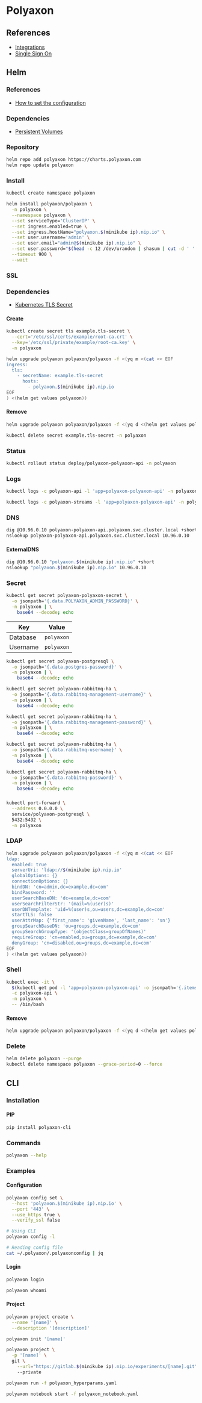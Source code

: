 # Polyaxon

## References

- [Integrations](https://docs.polyaxon.com/integrations/)
- [Single Sign On](https://docs.polyaxon.com/configuration/sso/)

## Helm

### References

- [How to set the configuration](https://github.com/polyaxon/polyaxon-chart#how-to-set-the-configuration)

### Dependencies

- [Persistent Volumes](https://kubernetes.io/docs/concepts/storage/persistent-volumes/)

### Repository

```sh
helm repo add polyaxon https://charts.polyaxon.com
helm repo update polyaxon
```

### Install

```sh
kubectl create namespace polyaxon
```

```sh
helm install polyaxon/polyaxon \
  -n polyaxon \
  --namespace polyaxon \
  --set serviceType='ClusterIP' \
  --set ingress.enabled=true \
  --set ingress.hostName="polyaxon.$(minikube ip).nip.io" \
  --set user.username='admin' \
  --set user.email="admin@$(minikube ip).nip.io" \
  --set user.password="$(head -c 12 /dev/urandom | shasum | cut -d ' ' -f 1)" \
  --timeout 900 \
  --wait
```

### SSL

### Dependencies

- [Kubernetes TLS Secret](/k8s-tls-secret.md)

#### Create

```sh
kubectl create secret tls example.tls-secret \
  --cert='/etc/ssl/certs/example/root-ca.crt' \
  --key='/etc/ssl/private/example/root-ca.key' \
  -n polyaxon
```

```sh
helm upgrade polyaxon polyaxon/polyaxon -f <(yq m <(cat << EOF
ingress:
  tls:
    - secretName: example.tls-secret
      hosts:
        - polyaxon.$(minikube ip).nip.io
EOF
) <(helm get values polyaxon))
```

#### Remove

```sh
helm upgrade polyaxon polyaxon/polyaxon -f <(yq d <(helm get values polyaxon) ingress.tls)

kubectl delete secret example.tls-secret -n polyaxon
```

### Status

```sh
kubectl rollout status deploy/polyaxon-polyaxon-api -n polyaxon
```

### Logs

```sh
kubectl logs -c polyaxon-api -l 'app=polyaxon-polyaxon-api' -n polyaxon -f

kubectl logs -c polyaxon-streams -l 'app=polyaxon-polyaxon-api' -n polyaxon -f
```

### DNS

```sh
dig @10.96.0.10 polyaxon-polyaxon-api.polyaxon.svc.cluster.local +short
nslookup polyaxon-polyaxon-api.polyaxon.svc.cluster.local 10.96.0.10
```

#### ExternalDNS

```sh
dig @10.96.0.10 "polyaxon.$(minikube ip).nip.io" +short
nslookup "polyaxon.$(minikube ip).nip.io" 10.96.0.10
```

### Secret

```sh
kubectl get secret polyaxon-polyaxon-secret \
  -o jsonpath='{.data.POLYAXON_ADMIN_PASSWORD}' \
  -n polyaxon | \
    base64 --decode; echo
```

| Key | Value |
| --- | --- |
| Database | `polyaxon` |
| Username | `polyaxon` |

```sh
kubectl get secret polyaxon-postgresql \
  -o jsonpath='{.data.postgres-password}' \
  -n polyaxon | \
    base64 --decode; echo
```

```sh
kubectl get secret polyaxon-rabbitmq-ha \
  -o jsonpath='{.data.rabbitmq-management-username}' \
  -n polyaxon | \
    base64 --decode; echo

kubectl get secret polyaxon-rabbitmq-ha \
  -o jsonpath='{.data.rabbitmq-management-password}' \
  -n polyaxon | \
    base64 --decode; echo
```

```sh
kubectl get secret polyaxon-rabbitmq-ha \
  -o jsonpath='{.data.rabbitmq-username}' \
  -n polyaxon | \
    base64 --decode; echo

kubectl get secret polyaxon-rabbitmq-ha \
  -o jsonpath='{.data.rabbitmq-password}' \
  -n polyaxon | \
    base64 --decode; echo
```

###

```sh
kubectl port-forward \
  --address 0.0.0.0 \
  service/polyaxon-postgresql \
  5432:5432 \
  -n polyaxon
```

### LDAP

```sh
helm upgrade polyaxon polyaxon/polyaxon -f <(yq m <(cat << EOF
ldap:
  enabled: true
  serverUri: 'ldap://$(minikube ip).nip.io'
  globalOptions: {}
  connectionOptions: {}
  bindDN: 'cn=admin,dc=example,dc=com'
  bindPassword: ''
  userSearchBaseDN: 'dc=example,dc=com'
  userSearchFilterStr: '(mail=%(user)s)'
  userDNTemplate: 'uid=%(user)s,ou=users,dc=example,dc=com'
  startTLS: false
  userAttrMap: {'first_name': 'givenName', 'last_name': 'sn'}
  groupSearchBaseDN: 'ou=groups,dc=example,dc=com'
  groupSearchGroupType: '(objectClass=groupOfNames)'
  requireGroup: 'cn=enabled,ou=groups,dc=example,dc=com'
  denyGroup: 'cn=disabled,ou=groups,dc=example,dc=com'
EOF
) <(helm get values polyaxon))
```

### Shell

```sh
kubectl exec -it \
  $(kubectl get pod -l 'app=polyaxon-polyaxon-api' -o jsonpath='{.items[0].metadata.name}' -n polyaxon) \
  -c polyaxon-api \
  -n polyaxon \
  -- /bin/bash
```

#### Remove

```sh
helm upgrade polyaxon polyaxon/polyaxon -f <(yq d <(helm get values polyaxon) ldap)
```

### Delete

```sh
helm delete polyaxon --purge
kubectl delete namespace polyaxon --grace-period=0 --force
```

## CLI

### Installation

#### PIP

```sh
pip install polyaxon-cli
```

### Commands

```sh
polyaxon --help
```

### Examples

#### Configuration

```sh
polyaxon config set \
  --host 'polyaxon.$(minikube ip).nip.io' \
  --port '443' \
  --use_https true \
  --verify_ssl false
```

```sh
# Using CLI
polyaxon config -l

# Reading config file
cat ~/.polyaxon/.polyaxonconfig | jq
```

#### Login

```sh
polyaxon login

polyaxon whoami
```

#### Project

```sh
polyaxon project create \
  --name '[name]' \
  --description '[description]'
```

```sh
polyaxon init '[name]'
```

```sh
polyaxon project \
  -p '[name]' \
  git \
    --url="https://gitlab.$(minikube ip).nip.io/experiments/[name].git"
    --private
```

```sh
polyaxon run -f polyaxon_hyperparams.yaml
```

```sh
polyaxon notebook start -f polyaxon_notebook.yaml
```
